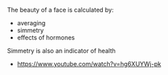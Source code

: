 The beauty of a face is calculated by:
- averaging
- simmetry
- effects of hormones

Simmetry is also an indicator of health

- https://www.youtube.com/watch?v=hg6XUYWj-pk
